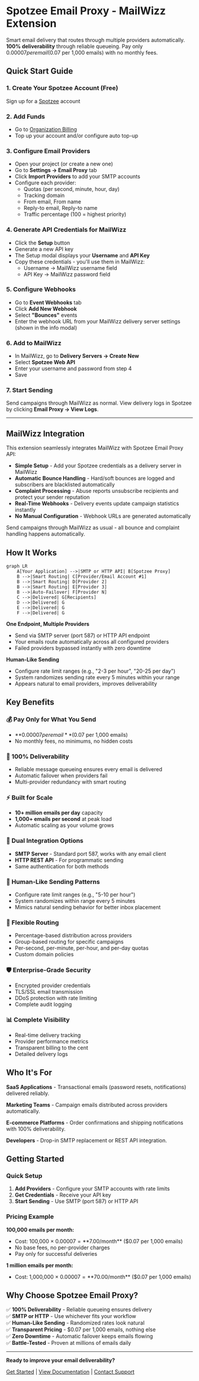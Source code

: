 # Spotzee Email Proxy - MailWizz Extension

Smart email delivery that routes through multiple providers automatically. **100% deliverability** through reliable queueing. Pay only $0.00007 per email ($0.07 per 1,000 emails) with no monthly fees.

## Quick Start Guide

### 1. Create Your Spotzee Account (Free)
Sign up for a [Spotzee](https://app.spotzee.com/sign-up) account

### 2. Add Funds
- Go to [Organization Billing](https://app.spotzee.com/organization/billing)
- Top up your account and/or configure auto top-up

### 3. Configure Email Providers
- Open your project (or create a new one)
- Go to **Settings → Email Proxy** tab
- Click **Import Providers** to add your SMTP accounts
- Configure each provider:
  - Quotas (per second, minute, hour, day)
  - Tracking domain
  - From email, From name
  - Reply-to email, Reply-to name
  - Traffic percentage (100 = highest priority)

### 4. Generate API Credentials for MailWizz
- Click the **Setup** button
- Generate a new API key
- The Setup modal displays your **Username** and **API Key**
- Copy these credentials - you'll use them in MailWizz:
  - Username → MailWizz username field
  - API Key → MailWizz password field

### 5. Configure Webhooks
- Go to **Event Webhooks** tab
- Click **Add New Webhook**
- Select **"Bounces"** events
- Enter the webhook URL from your MailWizz delivery server settings (shown in the info modal)

### 6. Add to MailWizz
- In MailWizz, go to **Delivery Servers → Create New**
- Select **Spotzee Web API**
- Enter your username and password from step 4
- Save

### 7. Start Sending
Send campaigns through MailWizz as normal. View delivery logs in Spotzee by clicking **Email Proxy → View Logs**.

---

## MailWizz Integration

This extension seamlessly integrates MailWizz with Spotzee Email Proxy API:

- **Simple Setup** - Add your Spotzee credentials as a delivery server in MailWizz
- **Automatic Bounce Handling** - Hard/soft bounces are logged and subscribers are blacklisted automatically
- **Complaint Processing** - Abuse reports unsubscribe recipients and protect your sender reputation
- **Real-Time Webhooks** - Delivery events update campaign statistics instantly
- **No Manual Configuration** - Webhook URLs are generated automatically

Send campaigns through MailWizz as usual - all bounce and complaint handling happens automatically.

## How It Works

```mermaid
graph LR
    A[Your Application] -->|SMTP or HTTP API| B[Spotzee Proxy]
    B -->|Smart Routing| C[Provider/Email Account #1]
    B -->|Smart Routing| D[Provider 2]
    B -->|Smart Routing| E[Provider 3]
    B -->|Auto-Failover| F[Provider N]
    C -->|Delivered| G[Recipients]
    D -->|Delivered| G
    E -->|Delivered| G
    F -->|Delivered| G
```

**One Endpoint, Multiple Providers**
- Send via SMTP server (port 587) or HTTP API endpoint
- Your emails route automatically across all configured providers
- Failed providers bypassed instantly with zero downtime

**Human-Like Sending**
- Configure rate limit ranges (e.g., "2-3 per hour", "20-25 per day")
- System randomizes sending rate every 5 minutes within your range
- Appears natural to email providers, improves deliverability

## Key Benefits

### 💰 Pay Only for What You Send
- **$0.00007 per email** ($0.07 per 1,000 emails)
- No monthly fees, no minimums, no hidden costs

### 🚀 100% Deliverability
- Reliable message queueing ensures every email is delivered
- Automatic failover when providers fail
- Multi-provider redundancy with smart routing

### ⚡ Built for Scale
- **10+ million emails per day** capacity
- **1,000+ emails per second** at peak load
- Automatic scaling as your volume grows

### 🔧 Dual Integration Options
- **SMTP Server** - Standard port 587, works with any email client
- **HTTP REST API** - For programmatic sending
- Same authentication for both methods

### 🤖 Human-Like Sending Patterns
- Configure rate limit ranges (e.g., "5-10 per hour")
- System randomizes within range every 5 minutes
- Mimics natural sending behavior for better inbox placement

### 🎯 Flexible Routing
- Percentage-based distribution across providers
- Group-based routing for specific campaigns
- Per-second, per-minute, per-hour, and per-day quotas
- Custom domain policies

### 🛡️ Enterprise-Grade Security
- Encrypted provider credentials
- TLS/SSL email transmission
- DDoS protection with rate limiting
- Complete audit logging

### 📊 Complete Visibility
- Real-time delivery tracking
- Provider performance metrics
- Transparent billing to the cent
- Detailed delivery logs

## Who It's For

**SaaS Applications** - Transactional emails (password resets, notifications) delivered reliably.

**Marketing Teams** - Campaign emails distributed across providers automatically.

**E-commerce Platforms** - Order confirmations and shipping notifications with 100% deliverability.

**Developers** - Drop-in SMTP replacement or REST API integration.

## Getting Started

### Quick Setup

1. **Add Providers** - Configure your SMTP accounts with rate limits
2. **Get Credentials** - Receive your API key
3. **Start Sending** - Use SMTP (port 587) or HTTP API

### Pricing Example

**100,000 emails per month:**
- Cost: 100,000 × $0.00007 = **$7.00/month** ($0.07 per 1,000 emails)
- No base fees, no per-provider charges
- Pay only for successful deliveries

**1 million emails per month:**
- Cost: 1,000,000 × $0.00007 = **$70.00/month** ($0.07 per 1,000 emails)

## Why Choose Spotzee Email Proxy?

✅ **100% Deliverability** - Reliable queueing ensures delivery  
✅ **SMTP or HTTP** - Use whichever fits your workflow  
✅ **Human-Like Sending** - Randomized rates look natural  
✅ **Transparent Pricing** - $0.07 per 1,000 emails, nothing else  
✅ **Zero Downtime** - Automatic failover keeps emails flowing  
✅ **Battle-Tested** - Proven at millions of emails daily  

---

**Ready to improve your email deliverability?**

[Get Started](https://spotzee.com) | [View Documentation](https://help.spotzee.com) | [Contact Support](mailto:contact@spotzee.com)